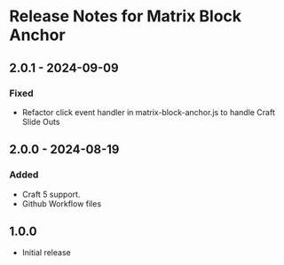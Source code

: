# Release Notes for Matrix Block Anchor

## 2.0.1 - 2024-09-09

### Fixed
- Refactor click event handler in matrix-block-anchor.js to handle Craft Slide Outs


## 2.0.0 - 2024-08-19

### Added

- Craft 5 support.
- Github Workflow files

## 1.0.0
- Initial release
